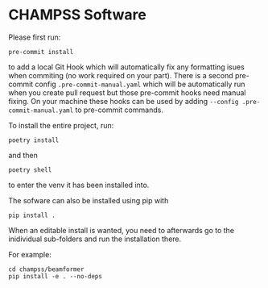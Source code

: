 # CHAMPSS Software

Please first run:
```
pre-commit install
```
to add a local Git Hook which will automatically fix any formatting isues when commiting (no work required on your part).
There is a second pre-commit config `.pre-commit-manual.yaml` which will be automatically run when you create  pull request 
but those pre-commit hooks need manual fixing.
On your machine these hooks can be used by adding `--config .pre-commit-manual.yaml` to pre-commit commands.

To install the entire project, run:
```
poetry install
```
and then
```
poetry shell
```
to enter the venv it has been installed into.

The sofware can also be installed using pip with
```
pip install .
```
When an editable install is wanted, you need to afterwards go to the inidividual sub-folders and run the installation there.

For example:
```
cd champss/beamformer
pip install -e . --no-deps
```